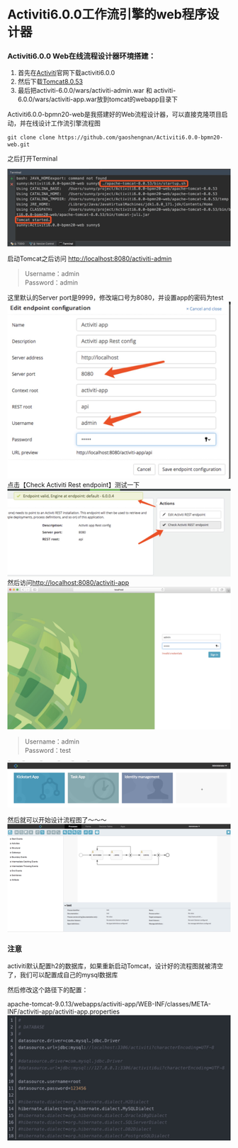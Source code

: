 # Activiti6.0.0工作流引擎的web程序设计器


### Activiti6.0.0 Web在线流程设计器环境搭建：

1. 首先在[Activiti](https://www.activiti.org/)官网下载activiti6.0.0
2. 然后下载[Tomcat8.0.53](http://mirror.bit.edu.cn/apache/tomcat/)
3. 最后把activiti-6.0.0/wars/activiti-admin.war 和 activiti-6.0.0/wars/activiti-app.war放到tomcat的webapp目录下


Activiti6.0.0-bpmn20-web是我搭建好的Web流程设计器，可以直接克隆项目启动，并在线设计工作流引擎流程图
```
git clone clone https://github.com/gaoshengnan/Activiti6.0.0-bpmn20-web.git
```
之后打开Terminal

![terminal](picture/startTomcat.jpg)

启动Tomcat之后访问
[http://localhost:8080/activiti-admin](http://localhost:8080/activiti-admin)

> Username：admin   
  Password：admin
  
这里默认的Server port是9999，修改端口号为8080，并设置app的密码为test
![terminal](picture/updatePortPass.jpg)
点击【Check Activiti Rest endpoint】测试一下
![terminal](picture/check.jpg)
然后访问[http://localhost:8080/activiti-app](http://localhost:8080/activiti-app)
![terminal](picture/loginApp.jpg)

> Username：admin   
  Password：test
  
![terminal](picture/appMain.jpg)
  
然后就可以开始设计流程图了～～～
![terminal](picture/bpmn.jpg)


### 注意
activiti默认配置h2的数据库，如果重新启动Tomcat，设计好的流程图就被清空了，我们可以配置成自己的mysql数据库

然后修改这个路径下的配置：

apache-tomcat-9.0.13/webapps/activiti-app/WEB-INF/classes/META-INF/activiti-app/activiti-app.properties
![terminal](picture/data.jpg)


